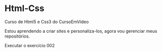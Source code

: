 # Html-Css
 Curso de Html5 e Css3 do CursoEmVídeo

 Estou aprendendo a criar sites e personaliza-los, agora vou gerenciar meus repositórios.

 <a her="https://dhyogosammer.github.io/Html-Css/Exercicios/Ex002/index.html">Executar o exercício 002</a>
